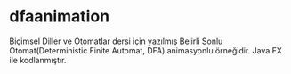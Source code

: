 # dfaanimation
Biçimsel Diller ve Otomatlar dersi için yazılmış Belirli Sonlu Otomat(Deterministic Finite Automat, DFA) animasyonlu örneğidir.
Java FX ile kodlanmıştır.
